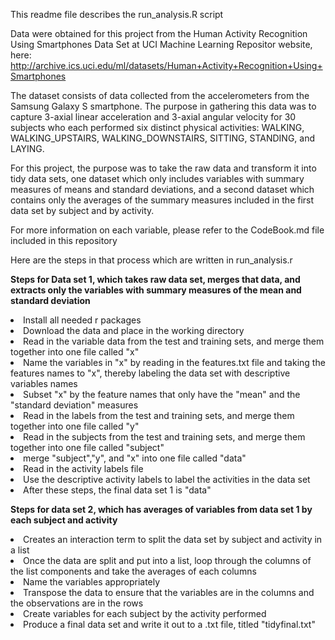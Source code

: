 This readme file describes the run_analysis.R script

Data were obtained for this project from the Human Activity Recognition Using Smartphones Data Set at UCI Machine Learning Repositor website, here: http://archive.ics.uci.edu/ml/datasets/Human+Activity+Recognition+Using+Smartphones

The dataset consists of data collected from the accelerometers from the Samsung Galaxy S smartphone. The purpose in gathering this data was to capture 3-axial linear acceleration and 3-axial angular velocity for 30 subjects who each performed six distinct physical activities: WALKING, WALKING_UPSTAIRS, WALKING_DOWNSTAIRS, SITTING, STANDING, and LAYING.

For this project, the purpose was to take the raw data and transform it into tidy data sets, one dataset which only includes variables with summary measures of means and standard deviations, and a second dataset which contains only the averages of the summary measures included in the first data set by subject and by activity.

For more information on each variable, please refer to the CodeBook.md file included in this repository

Here are the steps in that process which are written in run_analysis.r

<b>Steps for Data set 1, which takes raw data set, merges that data, and extracts only the variables with summary measures of the mean and standard deviation</b> <br>
<li>Install all needed r packages</li>
<li>Download the data and place in the working directory</li>
<li>Read in the variable data from the test and training sets, and merge them together into one file called "x"</li>
<li>Name the variables in "x" by reading in the features.txt file and taking the features names to "x", thereby labeling the data set with descriptive variables names</li>
<li>Subset "x" by the feature names that only have the "mean" and the "standard deviation" measures</li>
<li>Read in the labels from the test and training sets, and merge them together into one file called "y"</li>
<li>Read in the subjects from the test and training sets, and merge them together into one file called "subject"</li>
<li>merge "subject","y", and "x" into one file called "data"</li>
<li>Read in the activity labels file</li>
<li>Use the descriptive activity labels to label the activities in the data set</li>
<li>After these steps, the final data set 1 is "data"</li>

<b>Steps for data set 2, which has averages of variables from data set 1 by each subject and activity</b> <br>
<li>Creates an interaction term to split the data set by subject and activity in a list</li>
<li>Once the data are split and put into a list, loop through the columns of the list components and take the averages of each columns</li>
<li>Name the variables appropriately</li> 
<li>Transpose the data to ensure that the variables are in the columns and the observations are in the rows</li>
<li>Create variables for each subject by the activity performed</li>
<li>Produce a final data set and write it out to a .txt file, titled "tidyfinal.txt"</li>
 
